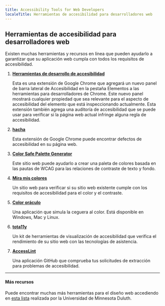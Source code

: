 ```yaml
---
title: Accessibility Tools for Web Developers
localeTitle: Herramientas de accesibilidad para desarrolladores web
---
```

## Herramientas de accesibilidad para desarrolladores web

Existen muchas herramientas y recursos en línea que pueden ayudarlo a garantizar que su aplicación web cumpla con todos los requisitos de accesibilidad.

1.  **[Herramientas de desarrollo de accesibilidad](https://chrome.google.com/webstore/detail/accessibility-developer-t/fpkknkljclfencbdbgkenhalefipecmb?hl=en)**
    
    Esta es una extensión de Google Chrome que agregará un nuevo panel de barra lateral de Accesibilidad en la pestaña Elementos a las herramientas para desarrolladores de Chrome. Este nuevo panel mostrará cualquier propiedad que sea relevante para el aspecto de accesibilidad del elemento que está inspeccionando actualmente. Esta extensión también agrega una auditoría de accesibilidad que se puede usar para verificar si la página web actual infringe alguna regla de accesibilidad.
    
2.  **[hacha](https://chrome.google.com/webstore/detail/axe/lhdoppojpmngadmnindnejefpokejbdd?hl=en-US)**
    
    Esta extensión de Google Chrome puede encontrar defectos de accesibilidad en su página web.
    
3.  **[Color Safe Palette Generator](http://colorsafe.co)**
    
    Este sitio web puede ayudarlo a crear una paleta de colores basada en las pautas de WCAG para las relaciones de contraste de texto y fondo.
    
4.  **[Mira mis colores](http://www.checkmycolours.com)**
    
    Un sitio web para verificar si su sitio web existente cumple con los requisitos de accesibilidad para el color y el contraste.
    
5.  **[Color oráculo](http://colororacle.org)**
    
    Una aplicación que simula la ceguera al color. Está disponible en Windows, Mac y Linux.
    
6.  **[tota11y](http://khan.github.io/tota11y/)**
    
    Un kit de herramientas de visualización de accesibilidad que verifica el rendimiento de su sitio web con las tecnologías de asistencia.
    
7.  **[AccessLint](https://www.accesslint.com)**
    
    Una aplicación GitHub que comprueba tus solicitudes de extracción para problemas de accesibilidad.
    

* * *

#### Más recursos

Puede encontrar muchas más herramientas para el diseño web accediendo en [esta lista](http://www.d.umn.edu/itss/training/online/webdesign/tools.html) realizada por la Universidad de Minnesota Duluth.
